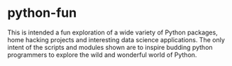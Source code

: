 # python-fun

This is intended a fun exploration of a wide variety of Python packages, home hacking projects and interesting data science applications.
The only intent of the scripts and modules shown are to inspire budding python programmers to explore the wild and wonderful world of Python.
